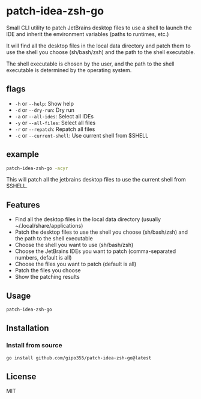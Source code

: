 # patch-idea-zsh-go

Small CLI utility to patch JetBrains desktop files to use a shell to launch the IDE and inherit the environment variables (paths to runtimes, etc.)

It will find all the desktop files in the local data directory and patch them to use the shell you choose (sh/bash/zsh) and the path to the shell executable.

The shell executable is chosen by the user, and the path to the shell executable is determined by the operating system.

## flags

- `-h` or `--help`: Show help
- `-d` or `--dry-run`: Dry run
- `-a` or `--all-ides`: Select all IDEs
- `-y` or `--all-files`: Select all files
- `-r` or `--repatch`: Repatch all files
- `-c` or `--current-shell`: Use current shell from $SHELL

## example

```bash
patch-idea-zsh-go -acyr
```

This will patch all the jetbrains desktop files to use the current shell from $SHELL.

## Features

- Find all the desktop files in the local data directory (usually ~/.local/share/applications)
- Patch the desktop files to use the shell you choose (sh/bash/zsh) and the path to the shell executable
- Choose the shell you want to use (sh/bash/zsh)
- Choose the JetBrains IDEs you want to patch (comma-separated numbers, default is all)
- Choose the files you want to patch (default is all)
- Patch the files you choose
- Show the patching results

## Usage

```bash
patch-idea-zsh-go
```

## Installation

### Install from source

```bash
go install github.com/gipo355/patch-idea-zsh-go@latest
```

## License

MIT
